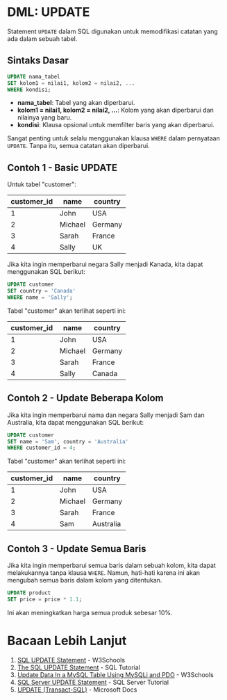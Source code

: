 # DML: UPDATE

Statement `UPDATE` dalam SQL digunakan untuk memodifikasi catatan yang ada dalam sebuah tabel.

## Sintaks Dasar

```sql
UPDATE nama_tabel
SET kolom1 = nilai1, kolom2 = nilai2, ...
WHERE kondisi;
```

- **nama_tabel**: Tabel yang akan diperbarui.
- **kolom1 = nilai1, kolom2 = nilai2, ...**: Kolom yang akan diperbarui dan nilainya yang baru.
- **kondisi**: Klausa opsional untuk memfilter baris yang akan diperbarui.

Sangat penting untuk selalu menggunakan klausa `WHERE` dalam pernyataan `UPDATE`. Tanpa itu, semua catatan akan diperbarui.

## Contoh 1 - Basic UPDATE

Untuk tabel "customer":

| customer_id | name    | country |
| ----------- | ------- | ------- |
| 1           | John    | USA     |
| 2           | Michael | Germany |
| 3           | Sarah   | France  |
| 4           | Sally   | UK      |

Jika kita ingin memperbarui negara Sally menjadi Kanada, kita dapat menggunakan SQL berikut:

```sql
UPDATE customer
SET country = 'Canada'
WHERE name = 'Sally';
```

Tabel "customer" akan terlihat seperti ini:

| customer_id | name    | country |
| ----------- | ------- | ------- |
| 1           | John    | USA     |
| 2           | Michael | Germany |
| 3           | Sarah   | France  |
| 4           | Sally   | Canada  |

## Contoh 2 - Update Beberapa Kolom

Jika kita ingin memperbarui nama dan negara Sally menjadi Sam dan Australia, kita dapat menggunakan SQL berikut:

```sql
UPDATE customer
SET name = 'Sam', country = 'Australia'
WHERE customer_id = 4;
```

Tabel "customer" akan terlihat seperti ini:

| customer_id | name    | country   |
| ----------- | ------- | --------- |
| 1           | John    | USA       |
| 2           | Michael | Germany   |
| 3           | Sarah   | France    |
| 4           | Sam     | Australia |

## Contoh 3 - Update Semua Baris

Jika kita ingin memperbarui semua baris dalam sebuah kolom, kita dapat melakukannya tanpa klausa `WHERE`. Namun, hati-hati karena ini akan mengubah semua baris dalam kolom yang ditentukan.

```sql
UPDATE product
SET price = price * 1.1;
```

Ini akan meningkatkan harga semua produk sebesar 10%.

# Bacaan Lebih Lanjut

1. [SQL UPDATE Statement](https://www.w3schools.com/sql/sql_update.asp) - W3Schools
2. [The SQL UPDATE Statement](https://www.sqltutorial.org/sql-update/) - SQL Tutorial
3. [Update Data In a MySQL Table Using MySQLi and PDO](https://www.w3schools.com/sql/sql_update.asp) - W3Schools
4. [SQL Server UPDATE Statement](https://www.sqlservertutorial.net/sql-server-basics/sql-server-update/) - SQL Server Tutorial
5. [UPDATE (Transact-SQL)](https://docs.microsoft.com/en-us/sql/t-sql/queries/update-transact-sql?view=sql-server-ver15) - Microsoft Docs
